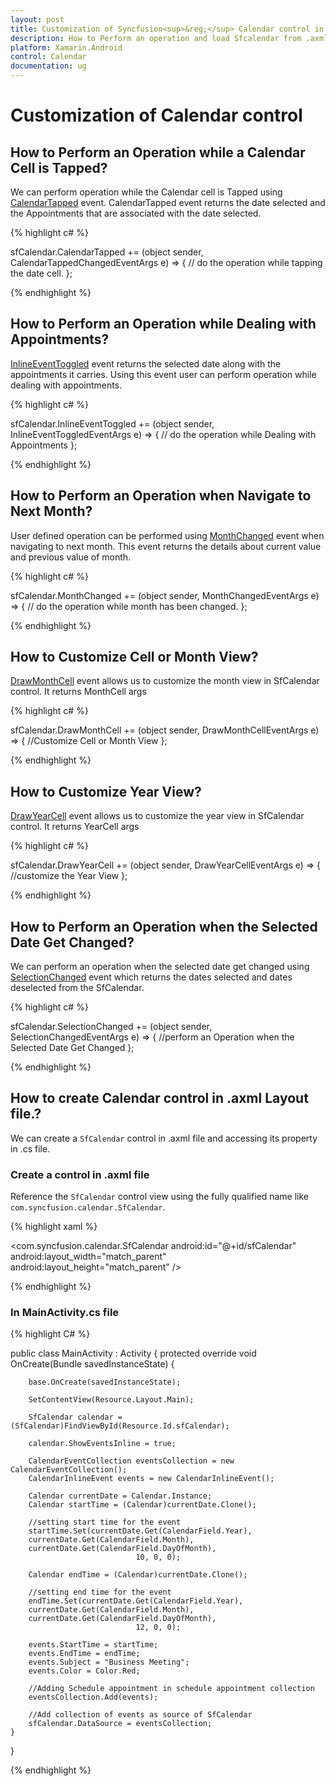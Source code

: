 ```yaml
---
layout: post
title: Customization of Syncfusion<sup>&reg;</sup> Calendar control in Xamarin.Android
description: How to Perform an operation and load Sfcalendar from .axml layout.
platform: Xamarin.Android
control: Calendar
documentation: ug
---
```


# Customization of Calendar control

## How to Perform an Operation while a Calendar Cell is Tapped?

We can perform operation while the Calendar cell is Tapped using [CalendarTapped](https://help.syncfusion.com/cr/xamarin-android/Com.Syncfusion.Calendar.SfCalendar.html) event. CalendarTapped event returns the date selected and the Appointments that are associated with the date selected.

{% highlight c# %}
	
 sfCalendar.CalendarTapped += (object sender, CalendarTappedChangedEventArgs e) => 
   {
     // do the operation while tapping the date cell.
   };

{% endhighlight %}

## How to Perform an Operation while Dealing with Appointments?

[InlineEventToggled](https://help.syncfusion.com/cr/xamarin-android/Com.Syncfusion.Calendar.SfCalendar.html) event returns the selected date along with the appointments it carries. Using this event user can perform operation while dealing with appointments.

{% highlight c# %}
	
sfCalendar.InlineEventToggled += (object sender, InlineEventToggledEventArgs e) =>
{
    // do the operation while Dealing with Appointments
};

{% endhighlight %}

## How to Perform an Operation when Navigate to Next Month?

User defined operation can be performed using [MonthChanged](https://help.syncfusion.com/cr/xamarin-android/Com.Syncfusion.Calendar.SfCalendar.html) event when navigating to next month. This event returns the details about current value and previous value of month.

{% highlight c# %}
	
sfCalendar.MonthChanged += (object sender, MonthChangedEventArgs e) =>
{
    // do the operation while month has been changed.
};

{% endhighlight %}

## How to Customize Cell or Month View?

[DrawMonthCell](https://help.syncfusion.com/cr/xamarin-android/Com.Syncfusion.Calendar.SfCalendar.html) event allows us to customize the month view in SfCalendar control. It returns MonthCell args

{% highlight c# %}

sfCalendar.DrawMonthCell += (object sender, DrawMonthCellEventArgs e) =>
{
    //Customize Cell or Month View
};

{% endhighlight %}

## How to Customize Year View?

[DrawYearCell](https://help.syncfusion.com/cr/xamarin-android/Com.Syncfusion.Calendar.SfCalendar.html) event allows us to customize the year view in  SfCalendar control. It returns YearCell args

{% highlight c# %}

sfCalendar.DrawYearCell += (object sender, DrawYearCellEventArgs e) =>
{
    //customize the Year View
};

{% endhighlight %}


## How to Perform an Operation when the Selected Date Get Changed?

We can perform an operation when the selected date get changed using [SelectionChanged](https://help.syncfusion.com/cr/xamarin-android/Com.Syncfusion.Calendar.SfCalendar.html) event which returns the dates selected and dates deselected from the SfCalendar.

{% highlight c# %}

sfCalendar.SelectionChanged += (object sender, SelectionChangedEventArgs e) =>
{
    //perform an Operation when the Selected Date Get Changed
};

{% endhighlight %}

## How to create Calendar control in .axml Layout file.?

We can create a `SfCalendar` control in .axml file and accessing its property in .cs file.

### Create a control in .axml file

Reference the `SfCalendar` control view using the fully qualified name like `com.syncfusion.calendar.SfCalendar`.

{% highlight xaml %}

<?xml version="1.0" encoding="utf-8"?>
<LinearLayout xmlns:android="http://schemas.android.com/apk/res/android"
android:orientation="vertical"
android:layout_width="match_parent"
android:layout_height="match_parent">
        <com.syncfusion.calendar.SfCalendar
            android:id="@+id/sfCalendar"
            android:layout_width="match_parent"
            android:layout_height="match_parent" />
</LinearLayout>

{% endhighlight %}

### In MainActivity.cs file

{% highlight C# %}

public class MainActivity : Activity
{
    protected override void OnCreate(Bundle savedInstanceState)
    {
    
        base.OnCreate(savedInstanceState);

        SetContentView(Resource.Layout.Main);

        SfCalendar calendar = (SfCalendar)FindViewById(Resource.Id.sfCalendar);

        calendar.ShowEventsInline = true;

        CalendarEventCollection eventsCollection = new CalendarEventCollection();
        CalendarInlineEvent events = new CalendarInlineEvent();

        Calendar currentDate = Calendar.Instance;
        Calendar startTime = (Calendar)currentDate.Clone();

        //setting start time for the event
        startTime.Set(currentDate.Get(CalendarField.Year),
        currentDate.Get(CalendarField.Month),
        currentDate.Get(CalendarField.DayOfMonth),
                                10, 0, 0);

        Calendar endTime = (Calendar)currentDate.Clone();

        //setting end time for the event
        endTime.Set(currentDate.Get(CalendarField.Year),
        currentDate.Get(CalendarField.Month),
        currentDate.Get(CalendarField.DayOfMonth),
                                12, 0, 0);

        events.StartTime = startTime;
        events.EndTime = endTime;
        events.Subject = "Business Meeting";
        events.Color = Color.Red;

        //Adding Schedule appointment in schedule appointment collection
        eventsCollection.Add(events);

        //Add collection of events as source of SfCalendar
        sfCalendar.DataSource = eventsCollection;
    }
}

{% endhighlight %}
